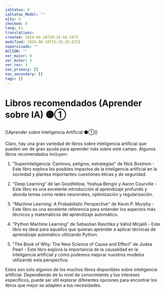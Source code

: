 ```yaml
---
iaStatus: 0
iaStatus_Model: ""
a11y: 0
checked: 0
lang: ES
translations: 
created: 2024-04-28T20:24:58.597Z
modified: 2024-06-10T15:26:26.672Z
supervisado: ""
ACCION: ""
ver_major: 0
ver_minor: 3
ver_rev: 3
nav_primary: []
nav_secondary: []
tags: []
---
```

# Libros recomendados (Aprender sobre IA) ⚫①

[[Aprender sobre Inteligencia Artificial ⚫①]]

Claro, hay una gran variedad de libros sobre inteligencia artificial que pueden ser de gran ayuda para aprender más sobre este campo. Algunos libros recomendados incluyen:

1. "Superinteligencia: Caminos, peligros, estrategias" de Nick Bostrom - Este libro explora los posibles impactos de la inteligencia artificial en la sociedad y plantea importantes cuestiones éticas y de seguridad.

2. "Deep Learning" de Ian Goodfellow, Yoshua Bengio y Aaron Courville - Este libro es una excelente introducción al aprendizaje profundo y aborda temas como redes neuronales, optimización y regularización.

3. "Machine Learning: A Probabilistic Perspective" de Kevin P. Murphy - Este libro es una excelente referencia para entender los aspectos más técnicos y matemáticos del aprendizaje automático.

4. "Python Machine Learning" de Sebastian Raschka y Vahid Mirjalili - Este libro es ideal para aquellos que quieran aprender a aplicar técnicas de aprendizaje automático utilizando Python.

5. "The Book of Why: The New Science of Cause and Effect" de Judea Pearl - Este libro explora la importancia de la causalidad en la inteligencia artificial y cómo podemos mejorar nuestros modelos utilizando esta perspectiva.

Estos son solo algunos de los muchos libros disponibles sobre inteligencia artificial. Dependiendo de tu nivel de conocimiento y tus intereses específicos, puede ser útil explorar diferentes opciones para encontrar los libros que mejor se adapten a tus necesidades.


